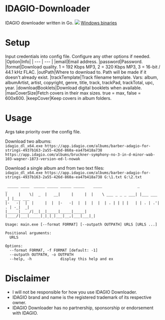 # IDAGIO-Downloader
IDAGIO downloader written in Go.
![](https://i.imgur.com/Lk0Ms3J.png)
[Windows binaries](https://github.com/Sorrow446/IDAGIO-Downloader/releases)

# Setup
Input credentials into config file.
Configure any other options if needed.
|Option|Info|
| --- | --- |
|email|Email address.
|password|Password.
|format|Download quality. 1 = 192 Kbps MP3, 2 = 320 Kbps MP3, 3 = 16-bit / 44.1 kHz FLAC.
|outPath|Where to download to. Path will be made if it doesn't already exist.
|trackTemplate|Track filename template. Vars: album, albumArtist, artist, copyright, genre, title, track, trackPad, trackTotal, upc, year.
|downloadBooklets|Download digital booklets when available.
|maxCoverSize|Fetch covers in their max sizes. true = max, false = 600x600.
|keepCover|Keep covers in album folders.

# Usage
Args take priority over the config file.

Download two albums:   
`idagio_dl_x64.exe https://app.idagio.com/albums/barber-adagio-for-strings-4937b163-2a55-426d-860a-ea47b418a738 https://app.idagio.com/albums/bruckner-symphony-no-3-in-d-minor-wab-103-wagner-1873-version-ed-l-nowak`

Download a single album and from two text files:   
`idagio_dl_x64.exe https://app.idagio.com/albums/barber-adagio-for-strings-4937b163-2a55-426d-860a-ea47b418a738 G:\1.txt G:\2.txt`

```
 _____ ____  _____ _____ _____ _____    ____                _           _
|     |    \|  _  |   __|     |     |  |    \ ___ _ _ _ ___| |___ ___ _| |___ ___
|-   -|  |  |     |  |  |-   -|  |  |  |  |  | . | | | |   | | . | .'| . | -_|  _|
|_____|____/|__|__|_____|_____|_____|  |____/|___|_____|_|_|_|___|__,|___|___|_|

Usage: main.exe [--format FORMAT] [--outpath OUTPATH] URLS [URLS ...]

Positional arguments:
  URLS

Options:
  --format FORMAT, -f FORMAT [default: -1]
  --outpath OUTPATH, -o OUTPATH
  --help, -h             display this help and ex
  ```
  
# Disclaimer
- I will not be responsible for how you use IDAGIO Downloader.    
- IDAGIO brand and name is the registered trademark of its respective owner.    
- IDAGIO Downloader has no partnership, sponsorship or endorsement with IDAGIO.
